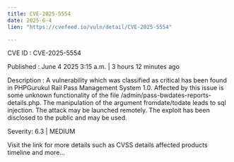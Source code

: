 ```yaml
---
title: CVE-2025-5554
date: 2025-6-4
lien: "https://cvefeed.io/vuln/detail/CVE-2025-5554"

---
```


CVE ID : CVE-2025-5554

Published :  June 4
2025
3:15 a.m. | 3 hours
12 minutes ago

Description : A vulnerability
which was classified as critical
has been found in PHPGurukul Rail Pass Management System 1.0. Affected by this issue is some unknown functionality of the file /admin/pass-bwdates-reports-details.php. The manipulation of the argument fromdate/todate leads to sql injection. The attack may be launched remotely. The exploit has been disclosed to the public and may be used.

Severity: 6.3 | MEDIUM

Visit the link for more details
such as CVSS details
affected products
timeline
and more...
